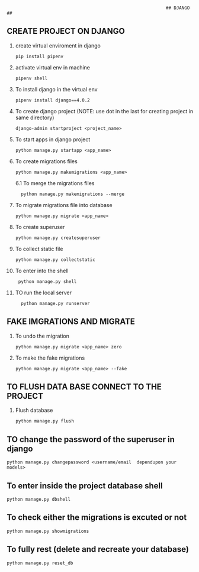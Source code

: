                                                                ## DJANGO ##
   ## CREATE PROJECT ON DJANGO
   
   1. create virtual enviroment in django
   
          pip install pipenv
    
   2. activate virtual env in machine
      
          pipenv shell
   
   3. To install django in the virtual env
   
          pipenv install django==4.0.2
    
   4. To create django project (NOTE: use dot in the last for creating project in same directory)
    
          django-admin startproject <project_name> 
    
   5. To start apps in django project 
      
          python manage.py startapp <app_name>
          
   6. To create migrations files

          python manage.py makemigrations <app_name>
          
          
       6.1 To merge the migrations files

            python manage.py makemigrations --merge
          
   7. To migrate migrations file into database

          python manage.py migrate <app_name>
          
   8. To create superuser

          python manage.py createsuperuser
    
    
   9. To collect static file 
      
          python manage.py collectstatic
          
   10. To enter into the shell

            python manage.py shell
  
  11. TO run the local server

            python manage.py runserver
            
   ## FAKE IMGRATIONS AND MIGRATE
   
   1. To undo the migration 

          python manage.py migrate <app_name> zero
          
   2. To make the fake migrations

          python manage.py migrate <app_name> --fake
          
          
   ## TO FLUSH DATA BASE CONNECT TO THE PROJECT
   
   
   1. Flush database 

          python manage.py flush
          
   ## TO change the password of the superuser in django
    
    python manage.py changepassword <username/email  dependupon your models>
    
   ## To enter inside the project database shell
   
    python manage.py dbshell
    
   ## To check either the migrations is excuted or not
   
    python manage.py showmigrations
    
   ## To fully rest (delete and recreate your database)
    
    python manage.py reset_db
          
          
          
   
   

          
          
                                                                
